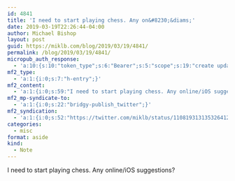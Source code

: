 ```yaml
---
id: 4841
title: 'I need to start playing chess. Any on&#8230;&diams;'
date: 2019-03-19T22:26:44-04:00
author: Michael Bishop
layout: post
guid: https://miklb.com/blog/2019/03/19/4841/
permalink: /blog/2019/03/19/4841/
micropub_auth_response:
  - 'a:10:{s:10:"token_type";s:6:"Bearer";s:5:"scope";s:19:"create update media";s:2:"me";s:36:"https://miklb.com/blog/author/miklb/";s:9:"issued_by";s:45:"https://miklb.com/wp-json/indieauth/1.0/token";s:9:"client_id";s:21:"https://quill.p3k.io/";s:11:"client_name";s:5:"Quill";s:11:"client_icon";s:46:"https://quill.p3k.io/images/quill-icon-196.png";s:9:"issued_at";i:1553048639;s:4:"user";i:1;s:13:"last_accessed";i:1553048804;}'
mf2_type:
  - 'a:1:{i:0;s:7:"h-entry";}'
mf2_content:
  - 'a:1:{i:0;s:59:"I need to start playing chess. Any online/iOS suggestions? ";}'
mf2_mp-syndicate-to:
  - 'a:1:{i:0;s:22:"bridgy-publish_twitter";}'
mf2_syndication:
  - 'a:1:{i:0;s:52:"https://twitter.com/miklb/status/1108193131353264129";}'
categories:
  - misc
format: aside
kind:
  - Note
---
```

I need to start playing chess. Any online/iOS suggestions? 
